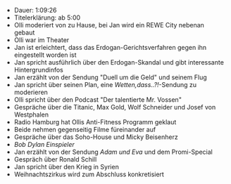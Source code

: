 - Dauer: 1:09:26
- Titelerklärung: ab 5:00 
- Olli moderiert von zu Hause, bei Jan wird ein REWE City nebenan gebaut
- Olli war im Theater
- Jan ist erleichtert, dass das Erdogan-Gerichtsverfahren gegen ihn eingestellt worden ist
- Jan spricht ausführlich über den Erdogan-Skandal und gibt interessante Hintergrundinfos
- Jan erzählt von der Sendung "Duell um die Geld" und seinem Flug
- Jan spricht über seinen Plan, eine *Wetten,dass..?!*-Sendung zu moderieren
- Olli spricht über den Podcast "Der talentierte Mr. Vossen"
- Gespräche über die Titanic, Max Gold, Wolf Schneider und Josef von Westphalen
- Radio Hamburg hat Ollis Anti-Fitness Programm geklaut
- Beide nehmen gegenseitig Filme füreinander auf
- Gespräche über das Soho-House und Micky Beisenherz
- *Bob Dylan Einspieler*
- Jan erzählt von der Sendung *Adam und Eva* und dem Promi-Special
- Gespräch über Ronald Schill
- Jan spricht über den Krieg in Syrien
- Weihnachtszirkus wird zum Abschluss konkretisiert
